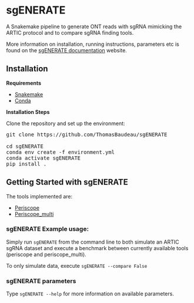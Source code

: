 # sgENERATE

A Snakemake pipeline to generate ONT reads with sgRNA mimicking the ARTIC protocol and to compare sgRNA finding tools.

More information on installation, running instructions, parameters etc is found on the [sgENERATE documentation](https://thomasbaudeau.github.io/sgENERATE/) website.


<h2>Installation</h2>


**Requirements**

* [Snakemake](https://snakemake.readthedocs.io/en/stable/getting_started/installation.html) <br> 
* [Conda](https://docs.conda.io/projects/conda/en/latest/user-guide/install/index.html) <br> 


**Installation Steps**

Clone the repository and set up the environment:

<pre>
git clone https://github.com/ThomasBaudeau/sgENERATE <br> 
cd sgENERATE
conda env create -f environment.yml
conda activate sgENERATE
pip install .
</pre>




## Getting Started with sgENERATE


The tools implemented are:

  * [Periscope](https://github.com/sheffield-bioinformatics-core/periscope)
  * [Periscope_multi](https://github.com/ThomasBaudeau/periscope_multifasta)



 ### sgENERATE Example usage:

Simply run `sgENERATE` from the command line to both simulate an ARTIC sgRNA dataset and execute a benchmark between currently available tools (periscope and periscope_multi).

To only simulate data, execute `sgENERATE --compare False`

 ### sgENERATE parameters

 Type `sgENERATE --help` for more information on available parameters.

